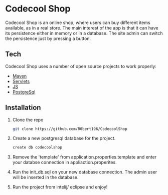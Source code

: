 # Codecool Shop


Codecool Shop is an online shop, where users can buy different items available, as in a real store. The main interest of the app is that it can have its persistence either in memory or in a database. The site admin can switch the persistence just by pressing a button.

## Tech

Codecool Shop uses a number of open source projects to work properly:

- [Maven]
- [Servlets]
- [JS]
- [PostgreSql]

## Installation

1. Clone the repo
     ```sh
    git clone https://github.com/R0bert196/CodecoolShop
    ```

2.  Create a new postgresql database for the project.
    ```sh
    create db codecoolshop
    ```

3. Remove the 'template' from application.properties.template and enter your databse connection in appliaction.properites.


4. Run the init_db.sql on your new database connection. The admin user will be inserted in the database.
 
5. Run the project from intelij/ eclipse and enjoy!


[JS]: https://www.javascript.com/
[Maven]: https://maven.apache.org/
[Servlets]: https://www.geeksforgeeks.org/introduction-java-servlets/
[PostgreSQL]: https://www.postgresql.org/
